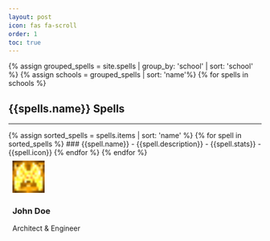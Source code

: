 ```yaml
---
layout: post
icon: fas fa-scroll
order: 1
toc: true
---
```


{% assign grouped_spells = site.spells | group_by: 'school' | sort: 'school' %}
{% assign schools = grouped_spells | sort: 'name'%}
{% for spells in schools %}
## {{spells.name}} Spells 
<hr>
{% assign sorted_spells = spells.items | sort: 'name' %}
{% for spell in sorted_spells %}
### {{spell.name}}
- {{spell.description}}
- {{spell.stats}}
- {{spell.icon}}
{% endfor %}
{% endfor %}

<style>
.card {
  /* Add shadows to create the "card" effect */
  background: var(--card-bg);
  padding: 8px;
}

/* On mouse-over, add a deeper shadow */
.card:hover {
  box-shadow: 0 8px 16px 0 rgba(0,0,0,0.2);
}

/* Add some padding inside the card container */
.container {
  padding: 2px 16px;
}
</style>

<div class="card">
  <img src="../img/spells/angel_wing.png" style="width: 64px;">
  <div class="">
    <h3><b>John Doe</b></h3>
    <p>Architect & Engineer</p>
  </div>
</div>

<!-- buffer for the TOC -->
<div style="height: 800px"></div>



